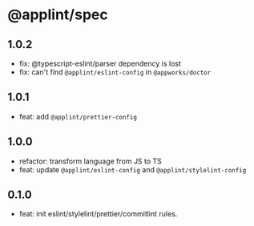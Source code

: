 # @applint/spec

## 1.0.2

- fix: @typescript-eslint/parser dependency is lost
- fix: can't find `@applint/eslint-config` in `@appworks/doctor`

## 1.0.1

- feat: add `@applint/prettier-config`

## 1.0.0

- refactor: transform language from JS to TS
- feat: update `@applint/eslint-config` and `@applint/stylelint-config`

## 0.1.0

- feat: init eslint/stylelint/prettier/commitlint rules.
